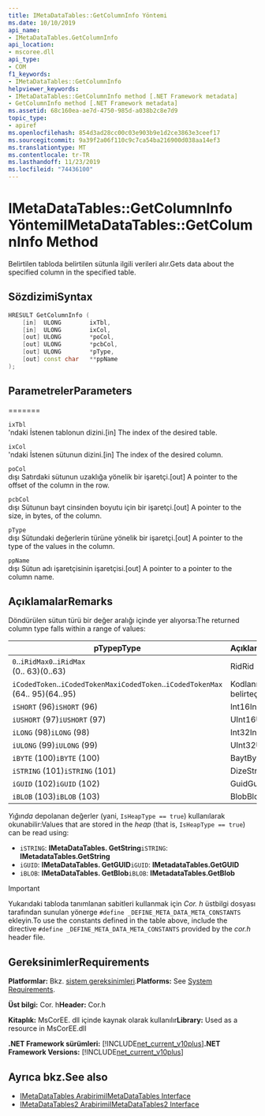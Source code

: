 ```yaml
---
title: IMetaDataTables::GetColumnInfo Yöntemi
ms.date: 10/10/2019
api_name:
- IMetaDataTables.GetColumnInfo
api_location:
- mscoree.dll
api_type:
- COM
f1_keywords:
- IMetaDataTables::GetColumnInfo
helpviewer_keywords:
- IMetaDataTables::GetColumnInfo method [.NET Framework metadata]
- GetColumnInfo method [.NET Framework metadata]
ms.assetid: 68c160ea-ae7d-4750-985d-a038b2c8e7d9
topic_type:
- apiref
ms.openlocfilehash: 854d3ad28cc00c03e903b9e1d2ce3863e3ceef17
ms.sourcegitcommit: 9a39f2a06f110c9c7ca54ba216900d038aa14ef3
ms.translationtype: MT
ms.contentlocale: tr-TR
ms.lasthandoff: 11/23/2019
ms.locfileid: "74436100"
---
```

# <a name="imetadatatablesgetcolumninfo-method"></a><span data-ttu-id="1de7d-102">IMetaDataTables::GetColumnInfo Yöntemi</span><span class="sxs-lookup"><span data-stu-id="1de7d-102">IMetaDataTables::GetColumnInfo Method</span></span>
<span data-ttu-id="1de7d-103">Belirtilen tabloda belirtilen sütunla ilgili verileri alır.</span><span class="sxs-lookup"><span data-stu-id="1de7d-103">Gets data about the specified column in the specified table.</span></span>  
  
## <a name="syntax"></a><span data-ttu-id="1de7d-104">Sözdizimi</span><span class="sxs-lookup"><span data-stu-id="1de7d-104">Syntax</span></span>  
  
```cpp  
HRESULT GetColumnInfo (   
    [in]  ULONG        ixTbl,  
    [in]  ULONG        ixCol,  
    [out] ULONG        *poCol,  
    [out] ULONG        *pcbCol,  
    [out] ULONG        *pType,  
    [out] const char   **ppName  
);  
```  
  
## <a name="parameters"></a><span data-ttu-id="1de7d-105">Parametreler</span><span class="sxs-lookup"><span data-stu-id="1de7d-105">Parameters</span></span>
=======

 `ixTbl`  
 <span data-ttu-id="1de7d-106">'ndaki İstenen tablonun dizini.</span><span class="sxs-lookup"><span data-stu-id="1de7d-106">[in] The index of the desired table.</span></span>  
  
 `ixCol`  
 <span data-ttu-id="1de7d-107">'ndaki İstenen sütunun dizini.</span><span class="sxs-lookup"><span data-stu-id="1de7d-107">[in] The index of the desired column.</span></span>  
  
 `poCol`  
 <span data-ttu-id="1de7d-108">dışı Satırdaki sütunun uzaklığa yönelik bir işaretçi.</span><span class="sxs-lookup"><span data-stu-id="1de7d-108">[out] A pointer to the offset of the column in the row.</span></span>  
  
 `pcbCol`  
 <span data-ttu-id="1de7d-109">dışı Sütunun bayt cinsinden boyutu için bir işaretçi.</span><span class="sxs-lookup"><span data-stu-id="1de7d-109">[out] A pointer to the size, in bytes, of the column.</span></span>  
  
 `pType`  
 <span data-ttu-id="1de7d-110">dışı Sütundaki değerlerin türüne yönelik bir işaretçi.</span><span class="sxs-lookup"><span data-stu-id="1de7d-110">[out] A pointer to the type of the values in the column.</span></span>  
  
 `ppName`  
 <span data-ttu-id="1de7d-111">dışı Sütun adı işaretçisinin işaretçisi.</span><span class="sxs-lookup"><span data-stu-id="1de7d-111">[out] A pointer to a pointer to the column name.</span></span>  
 
## <a name="remarks"></a><span data-ttu-id="1de7d-112">Açıklamalar</span><span class="sxs-lookup"><span data-stu-id="1de7d-112">Remarks</span></span>

<span data-ttu-id="1de7d-113">Döndürülen sütun türü bir değer aralığı içinde yer alıyorsa:</span><span class="sxs-lookup"><span data-stu-id="1de7d-113">The returned column type falls within a range of values:</span></span>

| <span data-ttu-id="1de7d-114">pType</span><span class="sxs-lookup"><span data-stu-id="1de7d-114">pType</span></span>                    | <span data-ttu-id="1de7d-115">Açıklama</span><span class="sxs-lookup"><span data-stu-id="1de7d-115">Description</span></span>   | <span data-ttu-id="1de7d-116">Yardımcı işlevi</span><span class="sxs-lookup"><span data-stu-id="1de7d-116">Helper function</span></span>                   |
|--------------------------|---------------|-----------------------------------|
| <span data-ttu-id="1de7d-117">`0`..`iRidMax`</span><span class="sxs-lookup"><span data-stu-id="1de7d-117">`0`..`iRidMax`</span></span><br><span data-ttu-id="1de7d-118">(0.. 63)</span><span class="sxs-lookup"><span data-stu-id="1de7d-118">(0..63)</span></span>   | <span data-ttu-id="1de7d-119">Rid</span><span class="sxs-lookup"><span data-stu-id="1de7d-119">Rid</span></span>           | <span data-ttu-id="1de7d-120">**Isrbıtype türü**</span><span class="sxs-lookup"><span data-stu-id="1de7d-120">**IsRidType**</span></span><br><span data-ttu-id="1de7d-121">**IsRidOrToken**</span><span class="sxs-lookup"><span data-stu-id="1de7d-121">**IsRidOrToken**</span></span> |
| <span data-ttu-id="1de7d-122">`iCodedToken`..`iCodedTokenMax`</span><span class="sxs-lookup"><span data-stu-id="1de7d-122">`iCodedToken`..`iCodedTokenMax`</span></span><br><span data-ttu-id="1de7d-123">(64.. 95)</span><span class="sxs-lookup"><span data-stu-id="1de7d-123">(64..95)</span></span> | <span data-ttu-id="1de7d-124">Kodlanmış belirteç</span><span class="sxs-lookup"><span data-stu-id="1de7d-124">Coded token</span></span> | <span data-ttu-id="1de7d-125">**IsCodedTokenType**</span><span class="sxs-lookup"><span data-stu-id="1de7d-125">**IsCodedTokenType**</span></span> <br><span data-ttu-id="1de7d-126">**IsRidOrToken**</span><span class="sxs-lookup"><span data-stu-id="1de7d-126">**IsRidOrToken**</span></span> |
| <span data-ttu-id="1de7d-127">`iSHORT` (96)</span><span class="sxs-lookup"><span data-stu-id="1de7d-127">`iSHORT` (96)</span></span>            | <span data-ttu-id="1de7d-128">Int16</span><span class="sxs-lookup"><span data-stu-id="1de7d-128">Int16</span></span>         | <span data-ttu-id="1de7d-129">**IsFixedType**</span><span class="sxs-lookup"><span data-stu-id="1de7d-129">**IsFixedType**</span></span>                   |
| <span data-ttu-id="1de7d-130">`iUSHORT` (97)</span><span class="sxs-lookup"><span data-stu-id="1de7d-130">`iUSHORT` (97)</span></span>           | <span data-ttu-id="1de7d-131">UInt16</span><span class="sxs-lookup"><span data-stu-id="1de7d-131">UInt16</span></span>        | <span data-ttu-id="1de7d-132">**IsFixedType**</span><span class="sxs-lookup"><span data-stu-id="1de7d-132">**IsFixedType**</span></span>                   |
| <span data-ttu-id="1de7d-133">`iLONG` (98)</span><span class="sxs-lookup"><span data-stu-id="1de7d-133">`iLONG` (98)</span></span>             | <span data-ttu-id="1de7d-134">Int32</span><span class="sxs-lookup"><span data-stu-id="1de7d-134">Int32</span></span>         | <span data-ttu-id="1de7d-135">**IsFixedType**</span><span class="sxs-lookup"><span data-stu-id="1de7d-135">**IsFixedType**</span></span>                   |
| <span data-ttu-id="1de7d-136">`iULONG` (99)</span><span class="sxs-lookup"><span data-stu-id="1de7d-136">`iULONG` (99)</span></span>            | <span data-ttu-id="1de7d-137">UInt32</span><span class="sxs-lookup"><span data-stu-id="1de7d-137">UInt32</span></span>        | <span data-ttu-id="1de7d-138">**IsFixedType**</span><span class="sxs-lookup"><span data-stu-id="1de7d-138">**IsFixedType**</span></span>                   |
| <span data-ttu-id="1de7d-139">`iBYTE` (100)</span><span class="sxs-lookup"><span data-stu-id="1de7d-139">`iBYTE` (100)</span></span>            | <span data-ttu-id="1de7d-140">Bayt</span><span class="sxs-lookup"><span data-stu-id="1de7d-140">Byte</span></span>          | <span data-ttu-id="1de7d-141">**IsFixedType**</span><span class="sxs-lookup"><span data-stu-id="1de7d-141">**IsFixedType**</span></span>                   |
| <span data-ttu-id="1de7d-142">`iSTRING` (101)</span><span class="sxs-lookup"><span data-stu-id="1de7d-142">`iSTRING` (101)</span></span>          | <span data-ttu-id="1de7d-143">Dize</span><span class="sxs-lookup"><span data-stu-id="1de7d-143">String</span></span>        | <span data-ttu-id="1de7d-144">**IsHeapType**</span><span class="sxs-lookup"><span data-stu-id="1de7d-144">**IsHeapType**</span></span>                    |
| <span data-ttu-id="1de7d-145">`iGUID` (102)</span><span class="sxs-lookup"><span data-stu-id="1de7d-145">`iGUID` (102)</span></span>            | <span data-ttu-id="1de7d-146">Guid</span><span class="sxs-lookup"><span data-stu-id="1de7d-146">Guid</span></span>          | <span data-ttu-id="1de7d-147">**IsHeapType**</span><span class="sxs-lookup"><span data-stu-id="1de7d-147">**IsHeapType**</span></span>                    |
| <span data-ttu-id="1de7d-148">`iBLOB` (103)</span><span class="sxs-lookup"><span data-stu-id="1de7d-148">`iBLOB` (103)</span></span>            | <span data-ttu-id="1de7d-149">Blob</span><span class="sxs-lookup"><span data-stu-id="1de7d-149">Blob</span></span>          | <span data-ttu-id="1de7d-150">**IsHeapType**</span><span class="sxs-lookup"><span data-stu-id="1de7d-150">**IsHeapType**</span></span>                    |

<span data-ttu-id="1de7d-151">*Yığında* depolanan değerler (yani, `IsHeapType == true`) kullanılarak okunabilir:</span><span class="sxs-lookup"><span data-stu-id="1de7d-151">Values that are stored in the *heap* (that is, `IsHeapType == true`) can be read using:</span></span>

- <span data-ttu-id="1de7d-152">`iSTRING`: **IMetaDataTables. GetString**</span><span class="sxs-lookup"><span data-stu-id="1de7d-152">`iSTRING`: **IMetadataTables.GetString**</span></span>
- <span data-ttu-id="1de7d-153">`iGUID`: **IMetaDataTables. GetGUID**</span><span class="sxs-lookup"><span data-stu-id="1de7d-153">`iGUID`: **IMetadataTables.GetGUID**</span></span>
- <span data-ttu-id="1de7d-154">`iBLOB`: **IMetaDataTables. GetBlob**</span><span class="sxs-lookup"><span data-stu-id="1de7d-154">`iBLOB`: **IMetadataTables.GetBlob**</span></span>

> [!IMPORTANT]
> <span data-ttu-id="1de7d-155">Yukarıdaki tabloda tanımlanan sabitleri kullanmak için *Cor. h* üstbilgi dosyası tarafından sunulan yönerge `#define _DEFINE_META_DATA_META_CONSTANTS` ekleyin.</span><span class="sxs-lookup"><span data-stu-id="1de7d-155">To use the constants defined in the table above, include the directive `#define _DEFINE_META_DATA_META_CONSTANTS` provided by the *cor.h* header file.</span></span>

## <a name="requirements"></a><span data-ttu-id="1de7d-156">Gereksinimler</span><span class="sxs-lookup"><span data-stu-id="1de7d-156">Requirements</span></span>  
 <span data-ttu-id="1de7d-157">**Platformlar:** Bkz. [sistem gereksinimleri](../../../../docs/framework/get-started/system-requirements.md).</span><span class="sxs-lookup"><span data-stu-id="1de7d-157">**Platforms:** See [System Requirements](../../../../docs/framework/get-started/system-requirements.md).</span></span>  
  
 <span data-ttu-id="1de7d-158">**Üst bilgi:** Cor. h</span><span class="sxs-lookup"><span data-stu-id="1de7d-158">**Header:** Cor.h</span></span>  
  
 <span data-ttu-id="1de7d-159">**Kitaplık:** MsCorEE. dll içinde kaynak olarak kullanılır</span><span class="sxs-lookup"><span data-stu-id="1de7d-159">**Library:** Used as a resource in MsCorEE.dll</span></span>  
  
 <span data-ttu-id="1de7d-160">**.NET Framework sürümleri:** [!INCLUDE[net_current_v10plus](../../../../includes/net-current-v10plus-md.md)]</span><span class="sxs-lookup"><span data-stu-id="1de7d-160">**.NET Framework Versions:** [!INCLUDE[net_current_v10plus](../../../../includes/net-current-v10plus-md.md)]</span></span>  
  
## <a name="see-also"></a><span data-ttu-id="1de7d-161">Ayrıca bkz.</span><span class="sxs-lookup"><span data-stu-id="1de7d-161">See also</span></span>

- [<span data-ttu-id="1de7d-162">IMetaDataTables Arabirimi</span><span class="sxs-lookup"><span data-stu-id="1de7d-162">IMetaDataTables Interface</span></span>](../../../../docs/framework/unmanaged-api/metadata/imetadatatables-interface.md)
- [<span data-ttu-id="1de7d-163">IMetaDataTables2 Arabirimi</span><span class="sxs-lookup"><span data-stu-id="1de7d-163">IMetaDataTables2 Interface</span></span>](../../../../docs/framework/unmanaged-api/metadata/imetadatatables2-interface.md)

